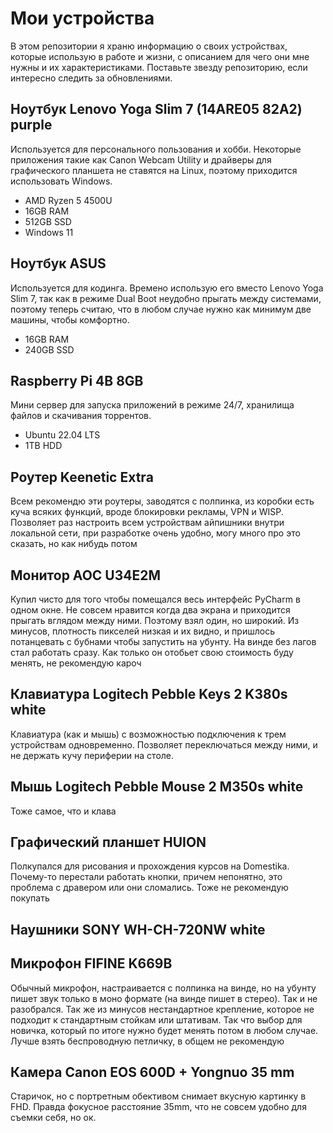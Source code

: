 # Мои устройства

В этом репозитории я храню информацию о своих устройствах, которые использую в работе и жизни, с описанием для чего они мне нужны и их характеристиками. Поставьте звезду репозиторию, если интересно следить за обновлениями.


## Ноутбук Lenovo Yoga Slim 7 (14ARE05 82A2) purple
Используется для персонального пользования и хобби. Некоторые приложения такие как Canon Webcam Utility и драйверы для графического планшета не ставятся на Linux, поэтому приходится использовать Windows.

* AMD Ryzen 5 4500U
* 16GB RAM
* 512GB SSD
* Windows 11


## Ноутбук ASUS

Используется для кодинга. Времено использую его вместо Lenovo Yoga Slim 7, так как в режиме Dual Boot неудобно прыгать между системами, поэтому теперь считаю, что в любом случае нужно как минимум две машины, чтобы комфортно.

* 16GB RAM
* 240GB SSD



## Raspberry Pi 4B 8GB
Мини сервер для запуска приложений в режиме 24/7, хранилища файлов и скачивания торрентов.
* Ubuntu 22.04 LTS
* 1TB HDD

## Роутер Keenetic Extra

Всем рекомендю эти роутеры, заводятся с полпинка, из коробки есть куча всяких функций, вроде блокировки рекламы, VPN и WISP. Позволяет раз настроить всем устройствам айпишники внутри локальной сети, при разработке очень удобно, могу много про это сказать, но как нибудь потом

## Монитор AOC U34E2M
Купил чисто для того чтобы помещался весь интерфейс PyCharm в одном окне. Не совсем нравится когда два экрана и приходится прыгать вглядом между ними. Поэтому взял один, но широкий. Из минусов, плотность пикселей низкая и их видно, и пришлось потанцевать с бубнами чтобы запустить на убунту. На винде без лагов стал работать сразу. Как только он отобьет свою стоимость буду менять, не рекомендую кароч

## Клавиатура Logitech Pebble Keys 2 K380s white

Клавиатура (как и мышь) с возможностью подключения к трем устройствам одновременно. Позволяет переключаться между ними, и не держать кучу периферии на столе.

## Мышь Logitech Pebble Mouse 2 M350s white

Тоже самое, что и клава

## Графический планшет HUION

Полкупался для рисования и прохождения курсов на Domestika. Почему-то перестали работать кнопки, причем непонятно, это проблема с дравером или они сломались. Тоже не рекомендую покупать

## Наушники SONY WH-CH-720NW white

## Микрофон FIFINE K669B
Обычный микрофон, настраивается с полпинка на винде, но на убунту пишет звук только в моно формате (на винде пишет в стерео). Так и не разобрался. Так же из минусов нестандартное крепление, которое не подходит к стандартным стойкам или штативам. Так что выбор для новичка, который по итоге нужно будет менять потом в любом случае. Лучше взять беспроводную петличку, в общем не рекомендую


## Камера Canon EOS 600D + Yongnuo 35 mm

Старичок, но с портретным обективом снимает вкусную картинку в FHD. Правда фокусное расстояние 35mm, что не совсем удобно для съемки себя, но ок.
